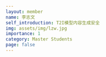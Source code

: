 ```yaml
---
layout: member
name: 李志文
self_introduction: T2I模型内容生成安全
img: assets/img/lzw.jpg
importance: 1
category: Master Students
page: false
---
```


